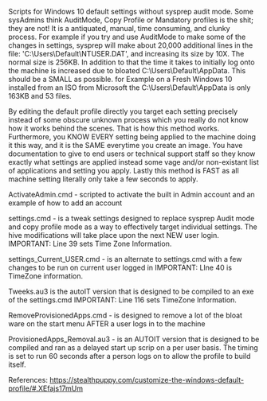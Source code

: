 Scripts for Windows 10 default settings without sysprep audit mode. Some sysAdmins think AuditMode, Copy Profile or Mandatory profiles is the shit; they are not! It is a antiquated, manual, time consuming, and clunky process. For example if you try and use AuditMode to make some of the changes in settings, sysprep will make about 20,000 additional lines in the file: 'C:\Users\Default\NTUSER.DAT', and increasing its size by 10X. The normal size is 256KB. In addition to that the time it takes to initially log onto the machine is increased due to bloated C:\Users\Default\AppData. This should be a SMALL as possible. for Example on a Fresh Windows 10 installed from an ISO from Microsoft the C:\Users\Default\AppData is only 163KB and 53 files.

By editing the default profile directly you target each setting precisely instead of some obscure unknown process which you really do not know how it works behind the scenes. That is how this method works. Furthermore, you KNOW EVERY setting being applied to the machine doing it this way, and it is the SAME everytime you create an image. You have documentation to give to end users or technical support staff so they know exactly what settings are applied instead some vage and/or non-existant list of applications and setting you apply. Lastly this method is FAST as all machine setting literally only take a few seconds to apply.

ActivateAdmin.cmd - scripted to activate the built in Admin account and an example of how to add an account 

settings.cmd - is a tweak settings designed to replace sysprep Audit mode and copy profile mode as a way to effectively target individual settings. The hive modifications will take place upon the next NEW user login. 
IMPORTANT: Line 39 sets Time Zone Information.

settings_Current_USER.cmd - is an alternate to settings.cmd with a few changes to be run on current user logged in
IMPORTANT: LIne 40 is TimeZone information.

Tweeks.au3 is the autoIT version that is designed to be compiled to an exe of the settings.cmd
IMPORTANT: Line 116 sets TimeZone Information.

RemoveProvisionedApps.cmd - is designed to remove a lot of the bloat ware on the start menu AFTER a user logs in to the machine

ProvisionedApps_Removal.au3 - is an AUTOIT version that is designed to be compiled and ran as a delayed start up scrip on a per user basis. The timing is set to run 60 seconds after a person logs on to allow the profile to build itself.

References: https://stealthpuppy.com/customize-the-windows-default-profile/#.XEfajs17mUm
